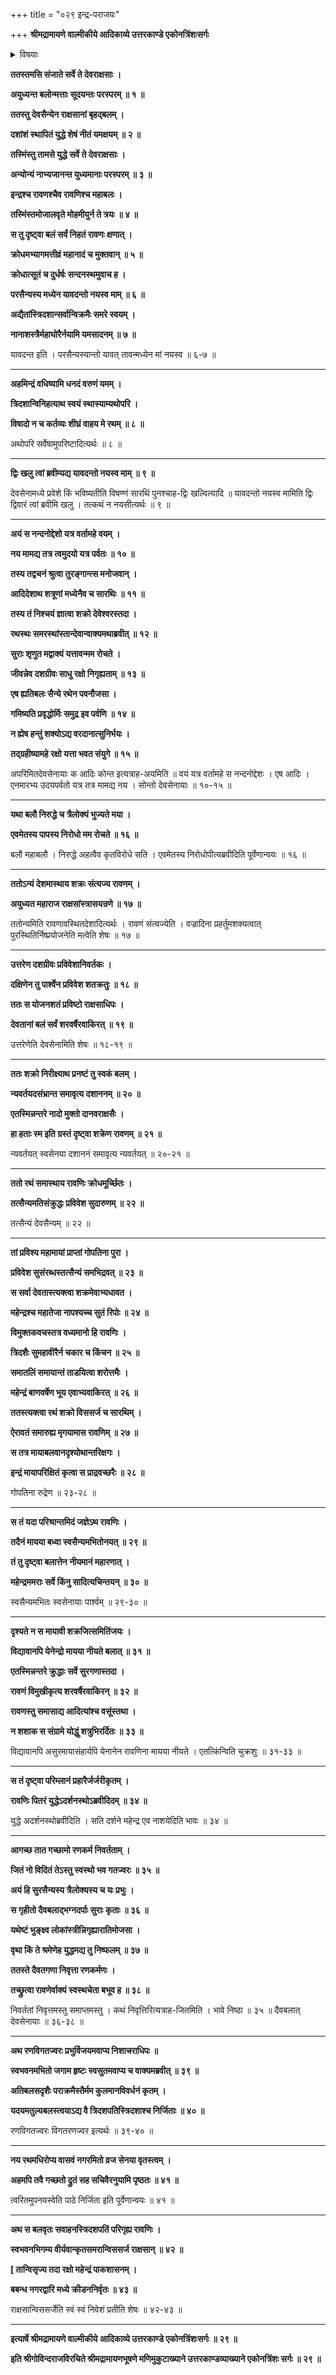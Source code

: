 +++
title = "०२९ इन्द्र-पराजयः"

+++
**श्रीमद्रामायणे वाल्मीकीये आदिकाव्ये उत्तरकाण्डे एकोनत्रिंशःसर्गः**

<details><summary>विषयाः</summary>

स-सैन्येनेन्द्रेण रावणे समाक्रान्ते  
इन्द्रजिता कोपाद् इन्द्रेण सह योधनम् ॥ १ ॥  
तथा माययेन्द्रस्य बन्धनेन स्व-सेना-मध्य-प्रापणम् ॥ २ ॥  
रावणेनेन्द्रजितं प्रति इन्द्रस्य रथारोपणेन  
लङ्का-प्रापण-चोदन-पूर्वकं  
पश्चाल् लकां प्रतिगमनम् ॥ ३ ॥
</details>

**ततस्तमसि संजाते सर्वे ते देवराक्षसाः ।**

**अयुध्यन्त बलोन्मत्ताः सूदयन्तः परस्परम् ॥ १ ॥**

**ततस्तु देवसैन्येन राक्षसानां बृहद्बलम् ।**

**दशांशं स्थापितं युद्धे शेषं नीतं यमक्षयम् ॥ २ ॥**

**तस्मिंस्तु तामसे युद्धे सर्वे ते देवराक्षसाः ।**

**अन्योन्यं नाभ्यजानन्त युध्यमानाः परस्परम् ॥ ३ ॥**

**इन्द्रश्च रावणश्चैव रावणिश्च महाबलः ।**

**तस्मिंस्तमोजालवृते मोहमीयुर्न ते त्रयः ॥ ४ ॥**

**स तु दृष्ट्वा बलं सर्वं निहतं रावणः क्षणात् ।**

**क्रोधमभ्यागमत्तीव्रं महानादं च मुक्तवान् ॥ ५ ॥**

**क्रोधात्सूतं च दुर्धर्षः सन्दनस्थमुवाच ह ।**

**परसैन्यस्य मध्येन यावदन्तो नयस्व माम् ॥ ६ ॥**

**अद्यैतांस्त्रिदशान्सर्वान्विक्रमैः समरे स्वयम् ।**

**नानाशस्त्रैर्महाघोरैर्नयामि यमसादनम् ॥ ७ ॥**

यावदन्त इति । परसैन्यस्यान्तो यावत् तावन्मध्येन मां नयस्व ॥ ६-७ ॥

****

**अहमिन्द्रं वधिष्यामि धनदं वरुणं यमम् ।**

**त्रिदशान्विनिहत्याथ स्वयं स्थास्याम्यथोपरि ।**

**विषादो न च कर्तव्यः शीघ्रं वाहय मे रथम् ॥ ८ ॥**

अथोपरि सर्वेषामुपरिष्टादित्यर्थः ॥ ८ ॥

****

**द्विः खलु त्वां ब्रवीम्यद्य यावदन्तो नयस्व माम् ॥ ९ ॥**

देवसेनामध्ये प्रवेशे किं भविष्यतीति विषण्णं सारथिं पुनश्चाह-द्विः खल्वित्यादि ॥ यावदन्तो नयस्व मामिति द्विः द्विवारं त्वां ब्रवीमि खलु । तत्कथं न नयसीत्यर्थः ॥ ९ ॥

****

**अयं स नन्दनोद्देशो यत्र वर्तामहे वयम् ।**

**नय मामद्य तत्र त्वमुदयो यत्र पर्वतः ॥ १० ॥**

**तस्य तद्वचनं श्रुत्वा तुरङ्गान्त्स मनोजवान् ।**

**आदिदेशाथ शत्रूणां मध्येनैव च सारथिः ॥ ११ ॥**

**तस्य तं निश्चयं ज्ञात्वा शक्रो देवेश्वरस्तदा ।**

**रथस्थः समरस्थांस्तान्देवान्वाक्यमथाब्रवीत् ॥ १२ ॥**

**सुराः शृणुत मद्वाक्यं यत्तावन्मम रोचते ।**

**जीवन्नेव दशग्रीवः साधु रक्षो निगृह्यताम् ॥ १३ ॥**

**एष ह्यतिबलः सैन्ये रथेन पवनौजसा ।**

**गमिष्यति प्रवृद्धोर्मिः समुद्र इव पर्वणि ॥ १४ ॥**

**न ह्येष हन्तुं शक्योऽद्य वरदानात्सुनिर्भयः ।**

**तद्ग्रहीष्यामहे रक्षो यत्ता भवत संयुगे ॥ १५ ॥**

अपरिमितदेवसेनायाः क आदिः कोन्त इत्यत्राह-अयमिति ॥ वयं यत्र वर्तामहे स नन्दनोद्देशः । एष आदिः । एनमारभ्य उदयपर्वतो यत्र तत्र मामद्य नय । सोन्तो देवसेनायाः ॥ १०-१५ ॥

****

**यथा बलौ निरुद्धे च त्रैलोक्यं भुज्यते मया ।**

**एवमेतस्य पापस्य निरोधो मम रोचते ॥ १६ ॥**

बलौ महाबलौ । निरुद्धे अहत्वैव कृतविरोधे सति । एवमेतस्य निरोधोपीत्यब्रवीदिति पूर्वेणान्वयः ॥ १६ ॥

****

**ततोऽन्यं देशमास्थाय शक्रः संत्यज्य रावणम् ।**

**अयुध्यत महाराज राक्षसांस्त्रासयन्रणे ॥ १७ ॥**

ततोन्यमिति रावणावस्थितदेशादित्यर्थः । रावणं संत्यज्येति । वज्रादिना प्रहर्तुमशक्यत्वात् पुरस्थितिर्निष्प्रयोजनेति मत्वेति शेषः ॥ १७ ॥

****

**उत्तरेण दशग्रीवः प्रविवेशानिवर्तकः ।**

**दक्षिणेन तु पार्श्वेन प्रविवेश शतक्रतुः ॥ १८ ॥**

**ततः स योजनशतं प्रविष्टो राक्षसाधिपः ।**

**देवतानां बलं सर्वं शरवर्षैरवाकिरत् ॥ १९ ॥**

उत्तरेणेति देवसेनामिति शेषः ॥ १८-१९ ॥

****

**ततः शक्रो निरीक्ष्याथ प्रनष्टं तु स्वकं बलम् ।**

**न्यवर्तयदसंभ्रान्त समावृत्य दशाननम् ॥ २० ॥**

**एतस्मिन्नन्तरे नादो मुक्तो दानवराक्षसैः ।**

**हा हताः स्म इति ग्रस्तं दृष्ट्वा शक्रेण रावणम् ॥ २१ ॥**

न्यवर्तयत् स्वसेनया दशाननं समावृत्य न्यवर्तयत् ॥ २०-२१ ॥

****

**ततो रथं समास्थाय रावणिः क्रोधमूर्च्छितः ।**

**तत्सैन्यमतिसंक्रुद्धः प्रविवेश सुदारुणम् ॥ २२ ॥**

तत्सैन्यं देवसैन्यम् ॥ २२ ॥

****

**तां प्रविश्य महामायां प्राप्तां गोपतिना पुरा ।**

**प्रविवेश सुसंरब्धस्तत्सैन्यं समभिद्रवत् ॥ २३ ॥**

**स सर्वा देवतास्त्यक्त्वा शक्रमेवाभ्यधावत ।**

**महेन्द्रश्च महातेजा नापश्यच्च सुतं रिपोः ॥ २४ ॥**

**विमुक्तकवचस्तत्र वध्यमानो हि रावणिः ।**

**त्रिदशैः सुमहावीरैर्न चकार च किंचन ॥ २५ ॥**

**समातलिं समायान्तं ताडयित्वा शरोत्तमैः ।**

**महेन्द्रं बाणवर्षेण भूय एवाभ्यवाकिरत् ॥ २६ ॥**

**ततस्त्यक्त्वा रथं शक्रो विससर्ज च सारथिम् ।**

**ऐरावतं समारुह्य मृगयामास रावणिम् ॥ २७ ॥**

**स तत्र मायाबलवानदृश्योथान्तरिक्षगः ।**

**इन्द्रं मायापरिक्षितं कृत्वा स प्राद्रवच्छरैः ॥ २८ ॥**

गोपतिना रुद्रेण ॥ २३-२८ ॥

****

**स तं यदा परिश्रान्तमिदं जज्ञेऽथ रावणिः ।**

**तदैनं मायया बध्वा स्वसैन्यमभितोनयत् ॥ २९ ॥**

**तं तु दृष्ट्वा बलात्तेन नीयमानं महारणात् ।**

**महेन्द्रममराः सर्वे किंनु सादित्यचिन्तयन् ॥ ३० ॥**

स्वसैन्यमभितः स्वसेनायाः पार्श्वम् ॥ २९-३० ॥

****

**दृश्यते न स मायावी शक्रजित्समितिंजयः ।**

**विद्यावानपि येनेन्द्रो मायया नीयते बलात् ॥ ३१ ॥**

**एतस्मिन्नन्तरे क्रुद्धाः सर्वे सुरगणास्तदा ।**

**रावणं विमुखीकृत्य शरवर्षैरवाकिरन् ॥ ३२ ॥**

**रावणस्तु समासाद्य आदित्यांश्च वसूंस्तथा ।**

**न शशाक स संग्रामे योद्धुं शत्रुभिरर्दितः ॥ ३३ ॥**

विद्यावानपि असुरमायासंहार्यपि येनानेन रावणिना मायया नीयते । एतत्किंन्विति चुक्रशुः ॥ ३१-३३ ॥

****

**स तं दृष्ट्वा परिम्लानं प्रहारैर्जर्जरीकृतम् ।**

**रावणिः पितरं युद्धेऽदर्शनस्थोऽब्रवीदिदम् ॥ ३४ ॥**

युद्धे अदर्शनस्थोब्रवीदिति । सति दर्शने महेन्द्र एव नाशयेदिति भावः ॥ ३४ ॥

****

**आगच्छ तात गच्छामो रणकर्म निवर्तताम् ।**

**जितं नो विदितं तेऽस्तु स्वस्थो भव गतज्वरः ॥ ३५ ॥**

**अयं हि सुरसैन्यस्य त्रैलोक्यस्य च यः प्रभुः ।**

**स गृहीतो दैवबलाद्भग्नदर्पाः सुराः कृताः ॥ ३६ ॥**

**यथेष्टं भुङ्क्ष्व लोकांस्त्रीन्निगृह्यारातिमोजसा ।**

**वृथा किं ते श्रमेणेह युद्धमद्य तु निष्फलम् ॥ ३७ ॥**

**ततस्ते दैवतगणा निवृत्ता रणकर्मणः ।**

**तच्छ्रुत्वा रावणेर्वाक्यं स्वस्थचेता बभूव ह ॥ ३८ ॥**

निवर्ततां निवृत्तमस्तु समाप्तमस्तु । कथं निवृत्तिरित्यत्राह-जितमिति । भावे निष्ठा ॥ ३५ ॥ दैवबलात् देवसेनायाः ॥ ३६-३८ ॥

****

**अथ रणविगतज्वरः प्रभुर्विजयमवाप्य निशाचराधिपः ॥**

**स्वभवनमभितो जगाम हृष्टः स्वसुतमवाप्य च वाक्यमब्रवीत् ॥ ३९ ॥**

**अतिबलसदृशैः पराक्रमैस्तैर्मम कुलमानविवर्धनं कृतम् ।**

**यदयमतुल्यबलस्त्वयाऽद्य वै त्रिदशपतिस्त्रिदशाश्च निर्जिताः ॥ ४० ॥**

रणविगतज्वरः विगतरणज्वर इत्यर्थः ॥ ३९-४० ॥

****

**नय रथमधिरोप्य वासवं नगरमितो व्रज सेनया वृतस्त्वम् ।**

**अहमपि तवै गच्छतो द्रुतं सह सचिवैरनुयामि पृष्ठतः ॥ ४१ ॥**

त्वरितमुपनयस्वेति पाठे निर्जिता इति पूर्वेणान्वयः ॥ ४१ ॥

****

**अथ स बलवृतः सवाहनस्त्रिदशपतिं परिगृह्य रावणिः ।**

**स्वभवनभिगम्य वीर्यवान्कृतसमरान्विससर्ज राक्षसान् ॥ ४२ ॥**

**\[ तान्विसृज्य तदा रक्षो महेन्द्रं पाकशासनम् ।**

**बबन्ध नगरद्वारि मध्ये क्रीडननिर्वृतः ॥ ४३ ॥**

राक्षसान्विससर्जेति स्वं स्वं निवेशं प्रतीति शेषः ॥ ४२-४३ ॥

****

**इत्यार्षे श्रीमद्रामायणे वाल्मीकीये आदिकाव्ये उत्तरकाण्डे एकोनत्रिंशःसर्गः ॥ २९ ॥**

**इति श्रीगोविन्दराजविरचिते श्रीमद्रामायणभूषणे मणिमुकुटाख्याने उत्तरकाण्डव्याख्याने एकोनत्रिंशः सर्गः ॥ २९ ॥**
